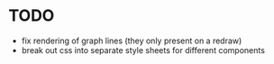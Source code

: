 # TODO

- fix rendering of graph lines (they only present on a redraw)
- break out css into separate style sheets for different components
